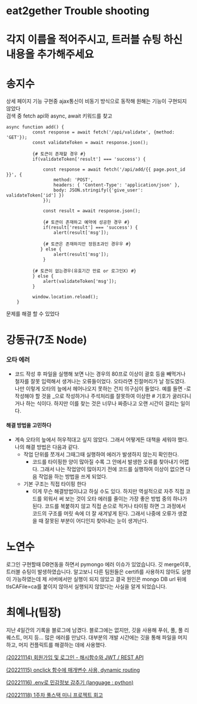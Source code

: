 # eat2gether Trouble shooting


# 각지 이름을 적어주시고, 트러블 슈팅 하신 내용을 추가해주세요

# 송지수

상세 페이지 기능 구현중 ajax통신이 비동기 방식으로 동작해 
원해는 기능이 구현되지 않았다<br>
검색 중 fetch api와 async, await 키워드를 찾고<br>

    async function add() {
              const response = await fetch('/api/validate', {method: 'GET'});
              const validateToken = await response.json();

              {# 토큰이 존재할 경우 #}
              if(validateToken['result'] === 'success') {

                  const response = await fetch('/api/add/{{ page.post_id }}', {
                      method: 'POST',
                      headers: { 'Content-Type': 'application/json' },
                      body: JSON.stringify({'give_user': validateToken['id'] })
                  });

                  const result = await response.json();

                  {# 토큰이 존재하고 예약에 성공한 경우 #}
                  if(result['result'] === 'success') {
                      alert(result['msg']);

                  {# 토큰은 존재하지만 정원초과인 경우우 #}
                 } else {
                      alert(result['msg']);
                  }

              {# 토큰이 없는경우(유효기간 만료 or 로그인X) #}
              } else {
                  alert(validateToken['msg']);
              }

              window.location.reload();
        }

문제를 해결 할 수 있었다 


# 강동규(7조 Node)
### 오타 에러
* 코드 작성 후 파일을 실행해 보면 나는 경우의 80프로 이상이 괄호 등을 빼먹거나 철자를 잘못 입력해서 생겨나는 오류들이었다. 오타라면 진절머리가 날 정도였다. 나만 이렇게 오타의 늪에서 헤어나오지 못하는 건지 의구심이 들었다. 예를 들면 -로 작성해야 할 것을 _으로 작성하거나 주석처리를 잘못하여 이상한 # 기호가 굴러다니거나 하는 식이다. 하지만 이를  찾는 것은 너무나 짜증나고 오랜 시간이 걸리는 일이다. 
#### 해결 방법을 고민하다
* 계속 오타의 늪에서 허우적대고 싶지 않았다. 그래서 어떻게든 대책을 세워야 했다. 나의 해결 방법은 다음과 같다.
     - 작업 단위를 쪼개서 그때그때 실행하여 에러가 발생하지 않는지 확인한다.
        - 코드를 타이핑한 양이 많아질 수록 그 안에서 발생한 오류를 찾아내기 어렵다. 그래서 나는 작업양이 많아지기 전에 코드를 실행하여 이상이 없으면 다음 작업을 하는 방법을 쓰게 되었다. 
     - 기본 구조는 직접 타이핑 한다
        - 이게 무슨 해결방법이냐고 하실 수도 있다. 하지만 역설적으로 자주 직접 코드를 외워서 써 보는 것이 오타 에러를 줄이는 가장 좋은 방법 중의 하나가 된다. 코드를 복붙하지 않고 직접 손으로 적거나 타이핑 하면 그 과정에서 코드의 구조를 머릿 속에 더 잘 새겨넣게 된다. 그래서 나중에 오류가 생겼을 때 잘못된 부분이 어디인지 찾아내는 눈이 생겨난다. 
        
        
# 노연수
로그인 구현할때 DB연동을 하면서 pymongo 에러 이슈가 있었습니다. 깃 merge이후, 트러블 슈팅이 발생하였습니다. 알고보니 다른 팀원들은 certifi를 사용하지 않아도 실행이 가능하였는데 제 서버에서만 실행이 되지 않았고 결국 원인은 mongo DB url 뒤에 tlsCAFile=ca를 붙이지 않아서 실행되지 않았다는 사실을 알게 되었습니다. 


# 최예나(팀장)
지난 4일간의 기록을 블로그에 남겼다.
블로그에는 없지만, 깃을 사용해 푸쉬, 풀, 풀 리퀘스트, 머지 등... 많은 에러를 만났다. 대부분의 개발 시간에는 깃을 통해 파일을 머지하고, 머지 컨플릭트를 해결하는 데에 사용했다.

[(20221114) 회원가입 및 로그인 - 해시함수와 JWT / REST API](https://dev-jn.tistory.com/85)

[(20221115) onclick 함수에 매개변수 사용, dynamic routing](https://dev-jn.tistory.com/86)

[(20221116) .env로 민감정보 감추기 (language : python)](https://dev-jn.tistory.com/87)

[(20221118) 1주차 풀스택 미니 프로젝트 회고](https://dev-jn.tistory.com/88)
